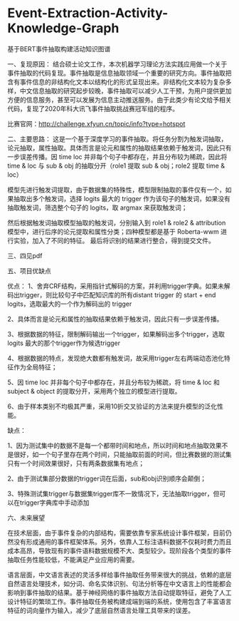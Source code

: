 # Event-Extraction-Activity-Knowledge-Graph
基于BERT事件抽取构建活动知识图谱

一、复现原因：
结合硕士论文工作，本次机器学习理论方法实践应用做一个关于事件抽取的代码复现。事件抽取是信息抽取领域一个重要的研究方向。事件抽取把含有事件信息的非结构化文本以结构化的形式呈现出来。非结构化文本较为复杂多样，中文信息抽取的研究起步较晚，事件抽取可以减少人工干预，为用户提供更加方便的信息服务，甚至可以发展为信息主动推送服务。由于此类少有论文给予相关代码，复现了2020年科大讯飞事件抽取挑战赛冠军组的程序。

比赛官网：http://challenge.xfyun.cn/topic/info?type=hotspot

二、主要思路：
这是一个基于深度学习的事件抽取。将任务分割为触发词抽取，论元抽取，属性抽取。具体而言是论元和属性的抽取结果依赖于触发词，因此只有一步误差传播。因 time loc 并非每个句子中都存在，并且分布较为稀疏，因此将 time & loc 与 sub & obj 的抽取分开（role1 提取 sub & obj；role2 提取 time & loc） 

模型先进行触发词提取，由于数据集的特殊性，模型限制抽取的事件仅有一个，如果抽取出多个触发词，选择 logits 最大的 trigger 作为该句子的触发词，如果没有抽取触发词，筛选整个句子的 logits，取 argmax 来获取触发词； 

然后根据触发词抽取模型抽取的触发词，分别输入到 role1 & role2 & attribution 模型中，进行后序的论元提取和属性分类；四种模型都是基于 Roberta-wwm 进行实验，加入了不同的特征。
最后将识别的结果进行整合，得到提交文件。

三、四见pdf

五、项目优缺点

优点：
1、舍弃CRF结构，采用指针式解码的方案，并利用trigger字典。如果未解码出trigger，则比较句子中匹配知识库的所有distant  trigger 的 start + end logits，选取最大的一个作为解码出的 trigger

2、具体而言是论元和属性的抽取结果依赖于触发词，因此只有一步误差传播。

3、根据数据的特征，限制解码输出一个trigger，如果解码出多个trigger，选取 logits 最大的那个trigger作为候选trigger

4、根据数据的特点，发现绝大数都有触发词，故采用trigger左右两端动态池化特征作为全局特征；

5、因 time loc 并非每个句子中都存在，并且分布较为稀疏，将 time & loc 和 subject & object 的提取分开，采用两个独立的模型进行提取。

6、由于样本类别不均极其严重，采用10折交叉验证的方法来提升模型的泛化性能。

缺点：

1、因为测试集中的数据不是每一个都带时间和地点，所以时间和地点抽取效果不是很好，如一个句子里存在两个时间，只能抽取前面的时间，但比赛数据的测试集只有一个时间效果很好，只有两条数据集有地点；

2、由于测试集部分数据的trigger词在后面，sub和obj识别顺序会颠倒；

3、特殊测试集trigger与数据集trigger库不一致情况下，无法抽取trigger，但可以在trigger字典库中手动添加

六、未来展望

在技术层面，由于事件复杂的内部结构，需要依靠专家系统设计事件框架，目前仍然没有形成通用的事件框架体系。另外，依靠人工标注语料数据不仅耗时费力而且成本高昂，导致现有的事件语料数据规模不大、类型较少。现阶段各个类型的事件抽取任务性能较低，不能满足产业应用的需要。

语言层面，中文语言表述的灵活多样给事件抽取任务带来很大的挑战，依赖的底层自然语言处理技术，如分词、命名实体识别、句法分析等在中文语言上的性能都会影响到事件抽取的结果。基于神经网络的事件抽取方法自动提取特征，避免了人工设计特征的繁琐工作。事件抽取任务被构建成端到端的系统，使用包含了丰富语言特征的词向量作为输入，减少了底层自然语言处理工具带来的误差。
